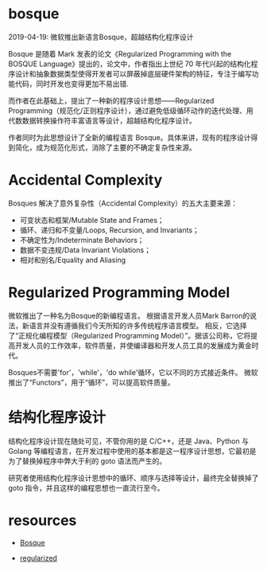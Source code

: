 bosque
======

2019-04-19: 微软推出新语言Bosque，超越结构化程序设计


Bosque 是随着 Mark 发表的论文《Regularized Programming with the BOSQUE Language》提出的，论文中，作者指出上世纪 70 年代兴起的结构化程序设计和抽象数据类型使得开发者可以屏蔽掉底层硬件架构的特征，专注于编写功能代码，同时开发也变得更加不易出错.

而作者在此基础上，提出了一种新的程序设计思想——Regularized Programming（规范化/正则程序设计），通过避免低级循环动作的迭代处理、用代数数据转换操作符丰富语言等设计，超越结构化程序设计。

作者同时为此思想设计了全新的编程语言 Bosque。具体来讲，现有的程序设计得到简化，成为规范化形式，消除了主要的不确定复杂性来源。



# Accidental Complexity
Bosques 解决了意外复杂性（Accidental Complexity）的五大主要来源：

+ 可变状态和框架/Mutable State and Frames；
+ 循环、递归和不变量/Loops, Recursion, and Invariants；
+ 不确定性为/Indeterminate Behaviors；
+ 数据不变违规/Data Invariant Violations；
+ 相对和别名/Equality and Aliasing


# Regularized Programming Model
微软推出了一种名为Bosque的新编程语言。 根据语言开发人员Mark Barron的说法，新语言并没有遵循我们今天所知的许多传统程序语言模型。 相反，它选择了“正规化编程模型（Regularized Programming Model）”。据该公司称，它将提高开发人员的工作效率，软件质量，并使编译器和开发人员工具的发展成为黄金时代。

Bosques不需要'for'，'while'，'do while'循环，它以不同的方式接近条件。 微软推出了“Functors”，用于“循环”，可以提高软件质量。

# 结构化程序设计
结构化程序设计现在随处可见，不管你用的是 C/C++，还是 Java、Python 与 Golang 等编程语言，在开发过程中使用的基本都是这一程序设计思想，它最初是为了替换掉程序中弊大于利的 goto 语法而产生的。

研究者使用结构化程序设计思想中的循环、顺序与选择等设计，最终完全替换掉了 goto 指令，并且这样的编程思想也一直流行至今。

# resources
+ [Bosque](https://github.com/Microsoft/BosqueLanguage)

+ [regularized](https://www.microsoft.com/en-us/research/publication/regularized-programming-with-the-bosque-language/)